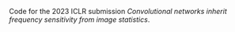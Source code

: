 Code for the 2023 ICLR submission *Convolutional networks inherit frequency sensitivity from image statistics*.

